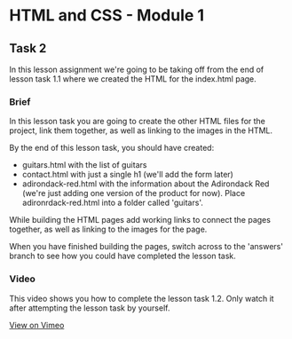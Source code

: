 # HTML and CSS - Module 1

## Task 2

In this lesson assignment we're going to be taking off from the end of lesson task 1.1 where we created the HTML for the index.html page.

### Brief

In this lesson task you are going to create the other HTML files for the project, link them together, as well as linking to the images in the HTML.

By the end of this lesson task, you should have created:
- guitars.html with the list of guitars
- contact.html with just a single h1 (we'll add the form later)
- adirondack-red.html with the information about the Adirondack Red (we're just adding one version of the product for now). Place adironrdack-red.html into a folder called 'guitars'.

While building the HTML pages add working links to connect the pages together, as well as linking to the images for the page.

When you have finished building the pages, switch across to the 'answers' branch to see how you could have completed the lesson task.

### Video

This video shows you how to complete the lesson task 1.2. Only watch it after attempting the lesson task by yourself.

[View on Vimeo](https://vimeo.com/478449347/9d67203a96)
